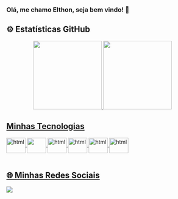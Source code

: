 ### Olá, me chamo Elthon, seja bem vindo! 👋

 ## ⚙️ Estatísticas GitHub
 
 <div align="center">
  <a href="https://github.com/eltonz35">
  <img height="180em" src="https://github-readme-stats.vercel.app/api?username=eltonz35&show_icons=true&theme=dark&include_all_commits=true&count_private=true"/>
  <img height="180em" src="https://github-readme-stats.vercel.app/api/top-langs/?username=eltonz35&layout=compact&langs_count=7&theme=dark"/>
</div>

 ## Minhas Tecnologias
 
 <div style="display: inline_block">
  <img align="center" alt="html" height="40" width="50" src="https://cdn.jsdelivr.net/gh/devicons/devicon/icons/nodejs/nodejs-original.svg" />
  <img align="center" açt="html" height="40" width="50" src="https://cdn.jsdelivr.net/gh/devicons/devicon/icons/typescript/typescript-original.svg" />
  <img align="center" alt="html" height="40" width="50" src="https://cdn.jsdelivr.net/gh/devicons/devicon/icons/javascript/javascript-original.svg" />
  <img align="center" alt="html" height="40" width="50" src="https://cdn.jsdelivr.net/gh/devicons/devicon/icons/html5/html5-original.svg" />
  <img align="center" alt="html" height="40" width="50" src="https://cdn.jsdelivr.net/gh/devicons/devicon/icons/css3/css3-original.svg" />
  <img align="center" alt="html" height="40" width="50" src="https://cdn.jsdelivr.net/gh/devicons/devicon/icons/java/java-original-wordmark.svg" />

 </div><br>
 
 ## 🌐 Minhas Redes Sociais
 
 <div>
 <a href="https://www.linkedin.com/in/elthon-johnatan-santos-da-silva-b87207167/" target="_blank"><img src="https://img.shields.io/badge/LinkedIn-0077B5?style=for-the-badge&logo=linkedin&logoColor=white"></a>
</div>
 
